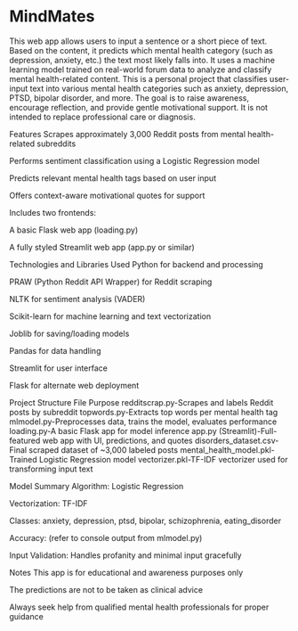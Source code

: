 # MindMates
This web app allows users to input a sentence or a short piece of text. Based on the content, it predicts which mental health category (such as depression, anxiety, etc.) the text most likely falls into. It uses a machine learning model trained on real-world forum data to analyze and classify mental health-related content.
This is a personal project that classifies user-input text into various mental health categories such as anxiety, depression, PTSD, bipolar disorder, and more. The goal is to raise awareness, encourage reflection, and provide gentle motivational support. It is not intended to replace professional care or diagnosis.

Features
Scrapes approximately 3,000 Reddit posts from mental health-related subreddits

Performs sentiment classification using a Logistic Regression model

Predicts relevant mental health tags based on user input

Offers context-aware motivational quotes for support

Includes two frontends:

A basic Flask web app (loading.py)

A fully styled Streamlit web app (app.py or similar)

Technologies and Libraries Used
Python for backend and processing

PRAW (Python Reddit API Wrapper) for Reddit scraping

NLTK for sentiment analysis (VADER)

Scikit-learn for machine learning and text vectorization

Joblib for saving/loading models

Pandas for data handling

Streamlit for user interface

Flask for alternate web deployment

Project Structure
File	Purpose
redditscrap.py-Scrapes and labels Reddit posts by subreddit
topwords.py-Extracts top words per mental health tag
mlmodel.py-Preprocesses data, trains the model, evaluates performance
loading.py-A basic Flask app for model inference
app.py (Streamlit)-Full-featured web app with UI, predictions, and quotes
disorders_dataset.csv-Final scraped dataset of ~3,000 labeled posts
mental_health_model.pkl-Trained Logistic Regression model
vectorizer.pkl-TF-IDF vectorizer used for transforming input text

Model Summary
Algorithm: Logistic Regression

Vectorization: TF-IDF

Classes: anxiety, depression, ptsd, bipolar, schizophrenia, eating_disorder

Accuracy: (refer to console output from mlmodel.py)

Input Validation: Handles profanity and minimal input gracefully

Notes
This app is for educational and awareness purposes only

The predictions are not to be taken as clinical advice

Always seek help from qualified mental health professionals for proper guidance

